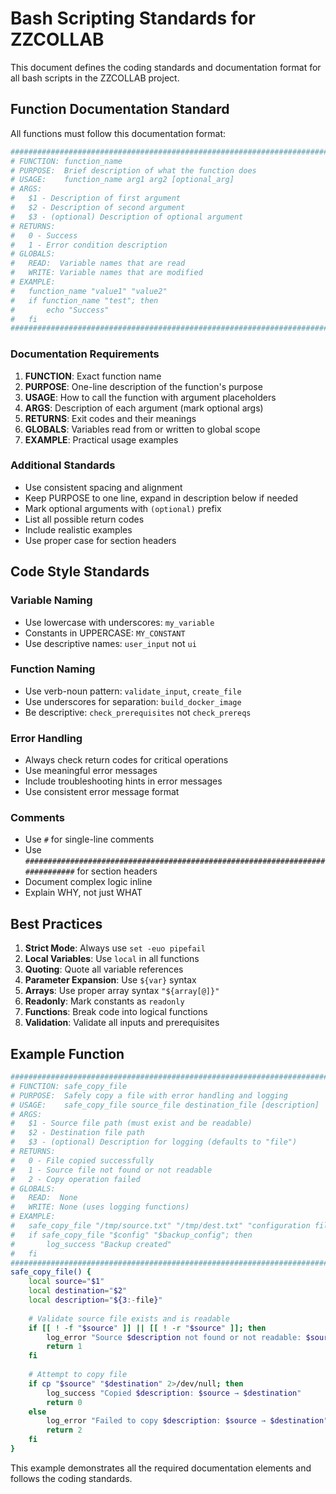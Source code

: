 # Bash Scripting Standards for ZZCOLLAB

This document defines the coding standards and documentation format for all bash scripts in the ZZCOLLAB project.

## Function Documentation Standard

All functions must follow this documentation format:

```bash
##############################################################################
# FUNCTION: function_name
# PURPOSE:  Brief description of what the function does
# USAGE:    function_name arg1 arg2 [optional_arg]
# ARGS:     
#   $1 - Description of first argument
#   $2 - Description of second argument  
#   $3 - (optional) Description of optional argument
# RETURNS:  
#   0 - Success
#   1 - Error condition description
# GLOBALS:  
#   READ:  Variable names that are read
#   WRITE: Variable names that are modified
# EXAMPLE:
#   function_name "value1" "value2"
#   if function_name "test"; then
#       echo "Success"
#   fi
##############################################################################
```

### Documentation Requirements

1. **FUNCTION**: Exact function name
2. **PURPOSE**: One-line description of the function's purpose
3. **USAGE**: How to call the function with argument placeholders
4. **ARGS**: Description of each argument (mark optional args)
5. **RETURNS**: Exit codes and their meanings
6. **GLOBALS**: Variables read from or written to global scope
7. **EXAMPLE**: Practical usage examples

### Additional Standards

- Use consistent spacing and alignment
- Keep PURPOSE to one line, expand in description below if needed
- Mark optional arguments with `(optional)` prefix
- List all possible return codes
- Include realistic examples
- Use proper case for section headers

## Code Style Standards

### Variable Naming
- Use lowercase with underscores: `my_variable`
- Constants in UPPERCASE: `MY_CONSTANT`
- Use descriptive names: `user_input` not `ui`

### Function Naming
- Use verb-noun pattern: `validate_input`, `create_file`
- Use underscores for separation: `build_docker_image`
- Be descriptive: `check_prerequisites` not `check_prereqs`

### Error Handling
- Always check return codes for critical operations
- Use meaningful error messages
- Include troubleshooting hints in error messages
- Use consistent error message format

### Comments
- Use `#` for single-line comments
- Use `##############################################################################` for section headers
- Document complex logic inline
- Explain WHY, not just WHAT

## Best Practices

1. **Strict Mode**: Always use `set -euo pipefail`
2. **Local Variables**: Use `local` in all functions
3. **Quoting**: Quote all variable references
4. **Parameter Expansion**: Use `${var}` syntax
5. **Arrays**: Use proper array syntax `"${array[@]}"`
6. **Readonly**: Mark constants as `readonly`
7. **Functions**: Break code into logical functions
8. **Validation**: Validate all inputs and prerequisites

## Example Function

```bash
##############################################################################
# FUNCTION: safe_copy_file
# PURPOSE:  Safely copy a file with error handling and logging
# USAGE:    safe_copy_file source_file destination_file [description]
# ARGS:     
#   $1 - Source file path (must exist and be readable)
#   $2 - Destination file path
#   $3 - (optional) Description for logging (defaults to "file")
# RETURNS:  
#   0 - File copied successfully
#   1 - Source file not found or not readable
#   2 - Copy operation failed
# GLOBALS:  
#   READ:  None
#   WRITE: None (uses logging functions)
# EXAMPLE:
#   safe_copy_file "/tmp/source.txt" "/tmp/dest.txt" "configuration file"
#   if safe_copy_file "$config" "$backup_config"; then
#       log_success "Backup created"
#   fi
##############################################################################
safe_copy_file() {
    local source="$1"
    local destination="$2"
    local description="${3:-file}"
    
    # Validate source file exists and is readable
    if [[ ! -f "$source" ]] || [[ ! -r "$source" ]]; then
        log_error "Source $description not found or not readable: $source"
        return 1
    fi
    
    # Attempt to copy file
    if cp "$source" "$destination" 2>/dev/null; then
        log_success "Copied $description: $source → $destination"
        return 0
    else
        log_error "Failed to copy $description: $source → $destination"
        return 2
    fi
}
```

This example demonstrates all the required documentation elements and follows the coding standards.